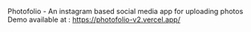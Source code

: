 Photofolio - An instagram based social media app for uploading photos
Demo available at : https://photofolio-v2.vercel.app/
